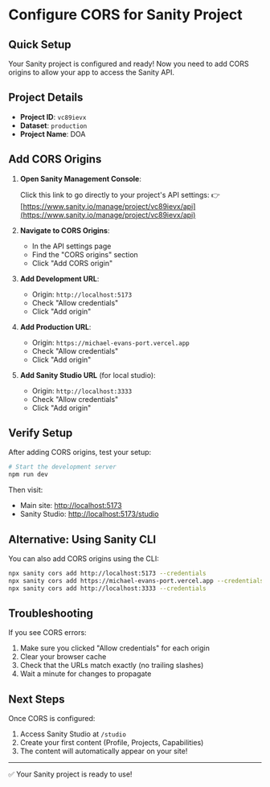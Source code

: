 # Configure CORS for Sanity Project

## Quick Setup

Your Sanity project is configured and ready! Now you need to add CORS origins to allow your app to access the Sanity API.

## Project Details
- **Project ID**: `vc89ievx`
- **Dataset**: `production`
- **Project Name**: DOA

## Add CORS Origins

1. **Open Sanity Management Console**:

   Click this link to go directly to your project's API settings:
   👉 [https://www.sanity.io/manage/project/vc89ievx/api](https://www.sanity.io/manage/project/vc89ievx/api)

2. **Navigate to CORS Origins**:
   - In the API settings page
   - Find the "CORS origins" section
   - Click "Add CORS origin"

3. **Add Development URL**:
   - Origin: `http://localhost:5173`
   - Check "Allow credentials"
   - Click "Add origin"

4. **Add Production URL**:
   - Origin: `https://michael-evans-port.vercel.app`
   - Check "Allow credentials"
   - Click "Add origin"

5. **Add Sanity Studio URL** (for local studio):
   - Origin: `http://localhost:3333`
   - Check "Allow credentials"
   - Click "Add origin"

## Verify Setup

After adding CORS origins, test your setup:

```bash
# Start the development server
npm run dev
```

Then visit:
- Main site: [http://localhost:5173](http://localhost:5173)
- Sanity Studio: [http://localhost:5173/studio](http://localhost:5173/studio)

## Alternative: Using Sanity CLI

You can also add CORS origins using the CLI:

```bash
npx sanity cors add http://localhost:5173 --credentials
npx sanity cors add https://michael-evans-port.vercel.app --credentials
npx sanity cors add http://localhost:3333 --credentials
```

## Troubleshooting

If you see CORS errors:
1. Make sure you clicked "Allow credentials" for each origin
2. Clear your browser cache
3. Check that the URLs match exactly (no trailing slashes)
4. Wait a minute for changes to propagate

## Next Steps

Once CORS is configured:
1. Access Sanity Studio at `/studio`
2. Create your first content (Profile, Projects, Capabilities)
3. The content will automatically appear on your site!

---

✅ Your Sanity project is ready to use!
